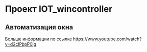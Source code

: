 # Проект IOT_wincontroller
## Автоматизация окна

Больше информации по ссылке https://www.youtube.com/watch?v=d2cIPbpP0ig
